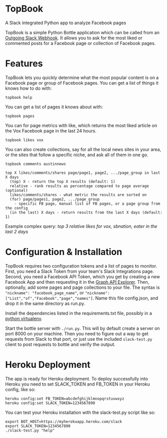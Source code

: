 # TopBook
A Slack integrated Python app to analyze Facebook pages

TopBook is a simple Python Bottle application which can be called from an [Outgoing Slack Webhook](https://api.slack.com/outgoing-webhooks). It allows you to ask for the most liked or commented posts for a Facebook page or collection of Facebook pages.

# Features

TopBook lets you quickly determine what the most popular content is on a Facebook page or group of Facebook pages. You can get a list of things it knows how to do with:

```
topbook help
```

You can get a list of pages it knows about with:

```
topbook pages
```

You can for page metrics with like, which returns the most liked article on the Vox Facebook page in the last 24 hours.

```
topbook likes vox
```

You can also create collections, say for all the local news sites in your area, or the sites that follow a specific niche, and ask all of them in one go.

```
topbook comments austinnews
```

```
top X likes/comments/shares page/page1, page2, .../page_group in last X days
  (top) X - return the top X results (default: 1)
  relative - rank results as percentage compared to page average (optional)
  likes/comments/shares - what metric the results are sorted on
  (for) page/pages1, page2, .../page_group 
    - specific FB page, manual list of FB pages, or a page group from the config
  (in the last) X days - return results from the last X days (default: 1)
```

Example complex query: _top 3 relative likes for vox, sbnation, eater in the last 2 days_

# Configuration & Installation

TopBook requires two configuration tokens and a list of pages to monitor. First, you need a Slack Token from your team's Slack Integrations page. Second, you need a Facebook API Token, which you get by creating a new Facebook App and then requesting it in the [Graph API Explorer](https://developers.facebook.com/tools/explorer/). Then, optionally, add some pages and page collections to your file. The syntax is `"nickname": "facebook_page_name"`, or `"nickname": ["List","of","Facebook","page","names"]`. Name this file config.json, and drop it in the same directory as run.py.

Install the dependencies listed in the requirements.txt file, possibly in a [python virtualenv](http://docs.python-guide.org/en/latest/dev/virtualenvs/).

Start the bottle server with `./run.py`. This will by default create a server on port 8000 on your machine. Then you need to figure out a way to get requests from Slack to that port, or just use the included `slack-test.py` client to post requests to bottle and verify the output.

# Heroku Deployment

The app is ready for Heroku deployment. To deploy successfully into Heroku you need to set SLACK_TOKEN and FB_TOKEN in your Heroku config, like so:

```
heroku config:set FB_TOKEN=abcdefghijklmnopqrstuvwxyz
heroku config:set SLACK_TOKEN=1234567890
```

You can test your Heroku installation with the slack-test.py script like so:

```
export BOT_HOST=https://myherokuapp.heroku.com/slack
export SLACK_TOKEN=1234567890
./slack-test.py "help"
```
